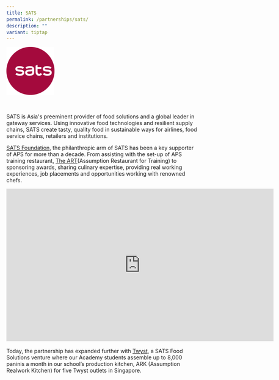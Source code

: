 ```yaml
---
title: SATS
permalink: /partnerships/sats/
description: ""
variant: tiptap
---
```

<div class="isomer-image-wrapper">
<img style="width:25%" height="auto" width="100%" src="/images/SATS/SATS.jpg">
</div>
<p>
<br>
</p>
<p>SATS is Asia's preeminent provider of food solutions and a global leader
in gateway services. Using innovative food technologies and resilient supply
chains, SATS create tasty, quality food in sustainable ways for airlines,
food service chains, retailers and institutions.</p>
<p><a href="https://www.sats.com.sg/sustainability/sats-foundation" rel="noopener noreferrer nofollow" target="_blank">SATS Foundation</a>,
the philanthropic arm of SATS has been a key supporter of APS for more
than a decade. From assisting with the set-up of APS training restaurant,
<a href="https://www.aps.edu.sg/the-art/" rel="noopener noreferrer nofollow" target="_blank">The ART</a>(Assumption Restaurant for Training) to sponsoring awards,
sharing culinary expertise, providing real working experiences, job placements
and opportunities working with renowned chefs.</p>
<div class="iframe-wrapper">
<iframe height="400" width="700" allowfullscreen="true" frameborder="0" src="https://docs.google.com/presentation/d/e/2PACX-1vRqvk_ChxjT5nxu8w8sxPSa2hLo93cEeuNU7e0rI9FVwH5v_Ui_3L6tCl6xSLpiNAFWf-s0qlUSG2jy/embed?start=true&amp;loop=true&amp;delayms=3000"></iframe>
</div>
<p></p>
<p></p>
<p>Today, the partnership has expanded further with <a href="www.twyst.sg" rel="noopener noreferrer nofollow" target="_blank">Twyst</a>, a SATS Food Solutions venture where our
Academy students assemble up to 8,000 paninis a month in our school’s production
kitchen, ARK (Assumption Realwork Kitchen) for five Twyst outlets in Singapore.</p>
<p></p>
<p></p>
<p></p>
<p></p>
<p></p>
<p></p>